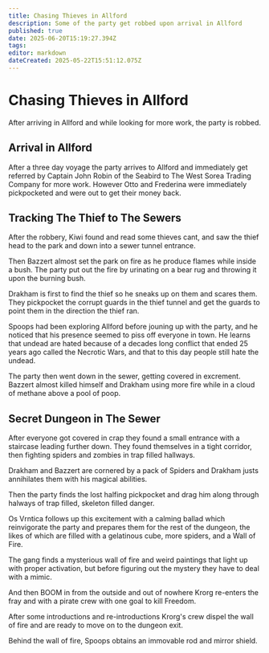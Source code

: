 ```yaml
---
title: Chasing Thieves in Allford
description: Some of the party get robbed upon arrival in Allford
published: true
date: 2025-06-20T15:19:27.394Z
tags: 
editor: markdown
dateCreated: 2025-05-22T15:51:12.075Z
---
```


# Chasing Thieves in Allford
After arriving in Allford and while looking for more work, the party is robbed.

## Arrival in Allford
After a three day voyage the party arrives to Allford and immediately get referred by Captain John Robin of the Seabird to The West Sorea Trading Company for more work. However Otto and Frederina were immediately pickpocketed and were out to get their money back.


## Tracking The Thief to The Sewers
After the robbery, Kiwi found and read some thieves cant, and saw the thief head to the park and down into a sewer tunnel entrance. 

Then Bazzert almost set the park on fire as he produce flames while inside a bush. The party put out the fire by urinating on a bear rug and throwing it upon the burning bush.

Drakham is first to find the thief so he sneaks up on them and scares them. They pickpocket the corrupt guards in the thief tunnel and get the guards to point them in the direction the thief ran.

Spoops had been exploring Allford before jouning up with the party, and he noticed that his presence seemed to piss off everyone in town. He learns that undead are hated because of a decades long conflict that ended 25 years ago called the Necrotic Wars, and that to this day people still hate the undead.

The party then went down in the sewer, getting covered in excrement. Bazzert almost killed himself and Drakham using more fire while in a cloud of methane above a pool of poop.


## Secret Dungeon in The Sewer
After everyone got covered in crap they found a small entrance with a staircase leading further down. They found themselves in a tight corridor, then fighting spiders and zombies in trap filled hallways.

Drakham and Bazzert are cornered by a pack of Spiders and Drakham justs annihilates them with his magical abilities.

Then the party finds the lost halfing pickpocket and drag him along through halways of trap filled, skeleton filled danger.

Os Vrntica follows up this excitement with a calming ballad which reinvigorate the party and prepares them for the rest of the dungeon, the likes of which are filled with a gelatinous cube, more spiders, and a Wall of Fire.

The gang finds a mysterious wall of fire and weird paintings that light up with proper activation, but before figuring out the mystery they have to deal with a mimic.

And then BOOM in from the outside and out of nowhere Krorg re-enters the fray and with a pirate crew with one goal to kill Freedom.

After some introductions and re-introductions Krorg's crew dispel the wall of fire and are ready to move on to the dungeon exit.

Behind the wall of fire, Spoops obtains an immovable rod and mirror shield.